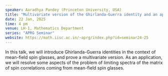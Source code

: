 ```yaml
---
speaker: Aaradhya Pandey (Princeton University, USA)
title: "Multivariate version of the Ghirlanda-Guerra identity and an application"
date: 22 Jan, 2025
time: 4 pm
venue: LH-1, Mathematics Department
series: "APRG Seminar"
website: https://math.iisc.ac.in/~aprg/index.php?id=seminar24-25
---
```


In this talk, we will introduce Ghirlanda-Guerra identities in the context of mean-field spin glasses, and prove a multivariate version. As an application,
we will resolve some aspects of the problem of limiting spectra of the matrix of spin correlations coming from mean-field spin glasses.
